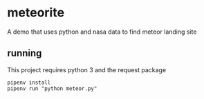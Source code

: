 # meteorite
A demo that uses python and nasa data to find meteor landing site

## running
This project requires python 3 and the request package


```
pipenv install
pipenv run "python meteor.py"
```
